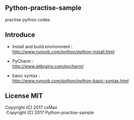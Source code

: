 ## Python-practise-sample
practise python codes 

## Introduce
* Install and build environment :  
http://www.runoob.com/python/python-install.html

* PyCharm :  
http://www.jetbrains.com/pycharm/

* basic syntax :   
http://www.runoob.com/python/python-basic-syntax.html

## License MIT
  Copyright (C) 2017 cxMax  
  Copyright (C) 2017 Python-practise-sample

